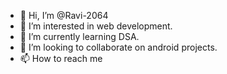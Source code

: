 - 👋 Hi, I’m @Ravi-2064
- 👀 I’m interested in web development.
- 🌱 I’m currently learning DSA.
- 💞️ I’m looking to collaborate on android projects.
- 📫 How to reach me 

<!---
Ravi-2064/Ravi-2064 is a ✨ special ✨ repository because its `README.md` (this file) appears on your GitHub profile.
You can click the Preview link to take a look at your changes.
--->
